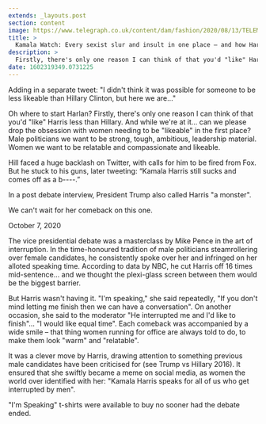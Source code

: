 ```yaml
--- 
extends: _layouts.post 
section: content 
image: https://www.telegraph.co.uk/content/dam/fashion/2020/08/13/TELEMMGLPICT000236893990_trans_NvBQzQNjv4Bq6sl0PMcqPKYfYzP4XwNXrtAjfRrbX0aABOYYEtxNFjI.jpeg?impolicy=logo-overlay 
title: > 
  Kamala Watch: Every sexist slur and insult in one place – and how Harris hit back 
description: > 
  Firstly, there's only one reason I can think of that you'd "like" Harris less than Hillary.And while we're at it... can we please drop the obsession with women needing to be "likeable" in the first place?Male politicians we want to be strong, tough, ambitious, leadership material.But he stuck to his guns, later tweeting: “Kamala Harris still sucks and comes off as a b----.”In a post debate interview, President Trump also called Harris "a monster".In the time-honoured tradition of male politicians steamrollering over female candidates, he consistently spoke over her and infringed on her alloted speaking time. 
date: 1602319349.0731225 
--- 
```

Adding in a separate tweet: "I didn't think it was possible for someone to be less likeable than Hillary Clinton, but here we are..."

Oh where to start Harlan? Firstly, there's only one reason I can think of that you'd "like" Harris less than Hillary. And while we're at it... can we please drop the obsession with women needing to be "likeable" in the first place? Male politicians we want to be strong, tough, ambitious, leadership material. Women we want to be relatable and compassionate and likeable.

Hill faced a huge backlash on Twitter, with calls for him to be fired from Fox. But he stuck to his guns, later tweeting: “Kamala Harris still sucks and comes off as a b----.”

In a post debate interview, President Trump also called Harris "a monster".

We can't wait for her comeback on this one.

October 7, 2020

The vice presidential debate was a masterclass by Mike Pence in the art of interruption. In the time-honoured tradition of male politicians steamrollering over female candidates, he consistently spoke over her and infringed on her alloted speaking time. According to data by NBC, he cut Harris off 16 times mid-sentence... and we thought the plexi-glass screen between them would be the biggest barrier.

But Harris wasn't having it. "I'm speaking," she said repeatedly, "If you don't mind letting me finish then we can have a conversation". On another occasion, she said to the moderator "He interrupted me and I'd like to finish"... "I would like equal time". Each comeback was accompanied by a wide smile – that thing women running for office are always told to do, to make them look "warm" and "relatable".

It was a clever move by Harris, drawing attention to something previous male candidates have been criticised for (see Trump vs Hillary 2016). It ensured that she swiftly became a meme on social media, as women the world over identified with her: "Kamala Harris speaks for all of us who get interrupted by men".

"I'm Speaking" t-shirts were available to buy no sooner had the debate ended.